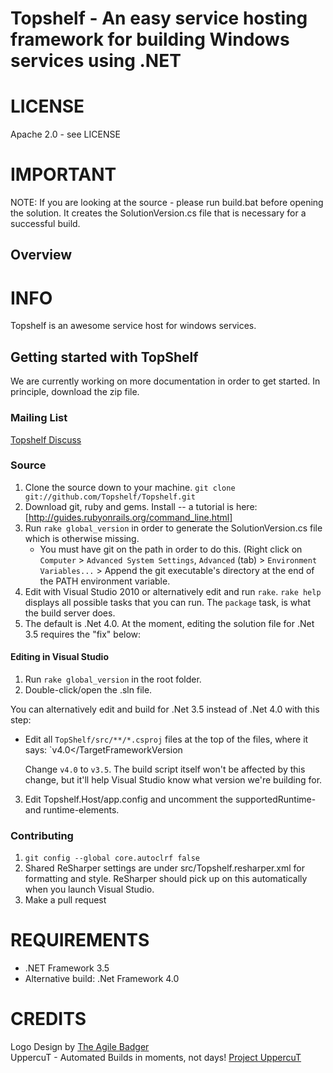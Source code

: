 Topshelf - An easy service hosting framework for building Windows services using .NET
=======

# LICENSE
Apache 2.0 - see LICENSE

# IMPORTANT
NOTE: If you are looking at the source - please run build.bat before opening the solution. It creates the SolutionVersion.cs file that is necessary for a successful build.

## Overview
# INFO
Topshelf is an awesome service host for windows services.

## Getting started with TopShelf

We are currently working on more documentation in order to get started. In principle, download the zip file.

### Mailing List

[Topshelf Discuss](http://groups.google.com/group/topshelf-discuss)

### Source

 1. Clone the source down to your machine. 
   `git clone git://github.com/Topshelf/Topshelf.git`
 2. Download git, ruby and gems. Install -- a tutorial is here: [http://guides.rubyonrails.org/command_line.html]
 3. Run `rake global_version` in order to generate the SolutionVersion.cs file which is otherwise missing. 
	* You must have git on the path in order to do this. (Right click on `Computer` > `Advanced System Settings`, `Advanced` (tab) > `Environment Variables...` > Append the git executable's directory at the end of the PATH environment variable.
 4. Edit with Visual Studio 2010 or alternatively edit and run `rake`. `rake help` displays all possible tasks that you can run. The `package` task, is what the build server does.
 5. The default is .Net 4.0. At the moment, editing the solution file for .Net 3.5 requires the "fix" below:

#### Editing in Visual Studio

 1. Run `rake global_version` in the root folder.
 2. Double-click/open the .sln file.
 
 You can alternatively edit and build for .Net 3.5 instead of .Net 4.0 with this step:
 
 * Edit all `TopShelf/src/**/*.csproj` files at the top of the files, where it says:
    `<TargetFrameworkVersion Condition=" '$(TargetFrameworkVersion)' == '' ">v4.0</TargetFrameworkVersion 
   
   Change `v4.0` to `v3.5`. The build script itself won't be affected by this change, but it'll help Visual Studio know what version we're building for.
  3. Edit Topshelf.Host/app.config and uncomment the supportedRuntime- and runtime-elements.
   
### Contributing 

1. `git config --global core.autoclrf false`
2. Shared ReSharper settings are under src/Topshelf.resharper.xml for formatting and style. ReSharper should pick up on this automatically when you launch Visual Studio.
3. Make a pull request

    
# REQUIREMENTS
* .NET Framework 3.5
* Alternative build: .Net Framework 4.0

# CREDITS
Logo Design by [The Agile Badger](http://www.theagilebadger.com)  
UppercuT - Automated Builds in moments, not days! [Project UppercuT](http://projectuppercut.org)
